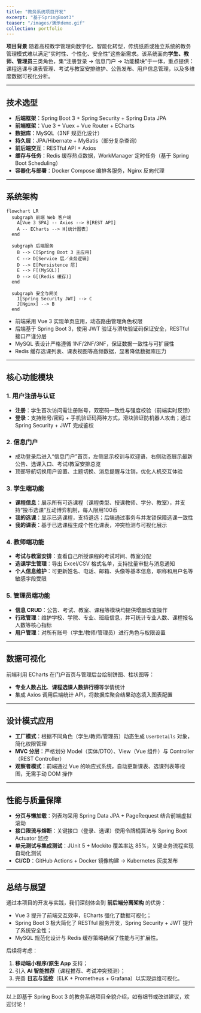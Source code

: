 ```yaml
---
title: "教务系统项目开发"
excerpt: "基于SpringBoot3"
teaser: "/images/演示demo.gif"
collection: portfolio
---
```




**项目背景**
 随着高校教学管理向数字化、智能化转型，传统纸质或独立系统的教务管理模式难以满足“实时性、个性化、安全性”这些新需求。该系统面向**学生、教师、管理员**三类角色，集“注册登录 → 信息门户 → 功能模块”于一体，重点提供：课程选课与课表管理、考试与教室安排维护、公告发布、用户信息管理，以及多维度数据可视化分析。

------

## 技术选型

- **后端框架**：Spring Boot 3 + Spring Security + Spring Data JPA
- **前端框架**：Vue 3 + Vuex + Vue Router + ECharts
- **数据库**：MySQL（3NF 规范化设计）
- **持久层**：JPA/Hibernate + MyBatis（部分复杂查询）
- **前后端交互**：RESTful API + Axios
- **缓存与任务**：Redis 缓存热点数据，WorkManager 定时任务（基于 Spring Boot Scheduling）
- **容器化与部署**：Docker Compose 编排各服务，Nginx 反向代理

------

## 系统架构

```mermaid
flowchart LR
  subgraph 前端 Web 客户端
    A[Vue 3 SPA] -- Axios --> B[REST API]
    A -- ECharts --> H[统计图表]
  end

  subgraph 后端服务
    B --> C[Spring Boot 3 主应用]
    C --> D[Service 层／业务逻辑]
    D --> E[Persistence 层]
    E --> F[(MySQL)]
    D --> G[(Redis 缓存)]
  end

  subgraph 安全与网关
    I[Spring Security JWT] --> C
    J[Nginx] --> B
  end
```

- 前端采用 Vue 3 实现单页应用，动态路由管理角色权限
- 后端基于 Spring Boot 3，使用 JWT 验证与滑块验证码保证安全，RESTful 接口严谨分层
- MySQL 表设计严格遵循 1NF/2NF/3NF，保证数据一致性与可扩展性 
- Redis 缓存选课列表、课表视图等高频数据，显著降低数据库压力

------

## 核心功能模块

### 1. 用户注册与认证

- **注册**：学生首次访问需注册账号，双密码一致性与强度校验（前端实时反馈）
- **登录**：支持账号/密码 + 手机验证码两种方式，滑块验证防机器人攻击；通过 Spring Security + JWT 完成鉴权 

### 2. 信息门户

- 成功登录后进入“信息门户”首页，左侧显示校训与欢迎语，右侧动态展示最新公告、选课入口、考试/教室安排总览 
- 顶部导航切换用户设置、主题切换、消息提醒与注销，优化人机交互体验

### 3. 学生端功能

- **课程信息**：展示所有可选课程（课程类型、授课教师、学分、教室），并支持“投币选课”互动博弈机制，每人限用100币 
- **我的选课**：显示已选课程，支持退选；后端通过事务与并发锁保障选课一致性
- **我的课表**：基于已选课程生成个性化课表，冲突检测与可视化展示

### 4. 教师端功能

- **考试与教室安排**：查看自己所授课程的考试时间、教室分配
- **选课学生管理**：导出 Excel/CSV 格式名单，支持批量审批与消息通知
- **个人信息维护**：可更新姓名、电话、邮箱、头像等基本信息，职称和用户名等敏感字段受限

### 5. 管理员端功能

- **信息 CRUD**：公告、考试、教室、课程等模块均提供增删改查操作
- **行政管理**：维护学校、学院、专业、班级信息，并可统计专业人数、课程报名人数等核心指标 
- **用户管理**：对所有账号（学生/教师/管理员）进行角色与权限设置

------

## 数据可视化

前端利用 ECharts 在门户首页与管理后台绘制饼图、柱状图等：

- **专业人数占比**、**课程选课人数排行榜**等学情统计
- 集成 Axios 调用后端统计 API，将数据库聚合结果动态填入图表配置 

------

## 设计模式应用

- **工厂模式**：根据不同角色（学生/教师/管理员）动态生成 `UserDetails` 对象，简化权限管理 
- **MVC 分层**：严格划分 Model（实体/DTO）、View（Vue 组件）与 Controller（REST Controller） 
- **观察者模式**：前端通过 Vue 的响应式系统，自动更新课表、选课列表等视图，无需手动 DOM 操作

------

## 性能与质量保障

- **分页与懒加载**：列表均采用 Spring Data JPA + PageRequest 结合前端虚拟滚动
- **接口限流与熔断**：关键接口（登录、选课）使用令牌桶算法与 Spring Boot Actuator 监控
- **单元测试与集成测试**：JUnit 5 + Mockito 覆盖率达 85%，关键业务流程实现自动化测试
- **CI/CD**：GitHub Actions + Docker 镜像构建 → Kubernetes 灰度发布

------

## 总结与展望

通过本项目的开发与实践，我们深刻体会到 **前后端分离架构** 的优势：

- Vue 3 提升了前端交互效率，ECharts 强化了数据可视化；
- Spring Boot 3 极大简化了 RESTful 服务开发，Spring Security + JWT 提升了系统安全性；
- MySQL 规范化设计与 Redis 缓存策略确保了性能与可扩展性。

后续将考虑：

1. **移动端小程序/原生 App** 支持；
2. 引入 **AI 智能推荐**（课程推荐、考试冲突预测）；
3. 完善 **日志与监控**（ELK + Prometheus + Grafana）以实现运维可视化。

------

以上即基于 Spring Boot 3 的教务系统项目全貌介绍，如有细节或改进建议，欢迎讨论！
